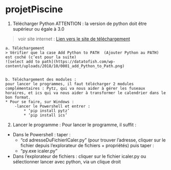 # projetPiscine
1. Télécharger Python 
ATTENTION : la version de python doit être supérieur ou égale à 3.0
> voir site internet : [Lien vers le site de téléchargement](https://www.python.org/downloads/windows/ "Python pour Windows")

	a. Téléchargement 
	> Vérifier que la case Add Python to PATH  (Ajouter Python au PATH) est coché (c’est pour la suite)
	![select add to path](https://datatofish.com/wp-content/uploads/2018/10/0001_add_Python_to_Path.png)
	￼

	b. Téléchargement des modules :
	pour lancer le programmes, il faut télécharger 2 modules complémentaires : Pytz, qui va nous aider à gérer les fuseaux horaires, et ics qui va nous aider à transformer le calendrier dans le bon format.
	* Pour se faire, sur Windows : 
		-lancer le Powershell et entrer :
			* ‘pip install pytz’
			* ‘pip install ics’
2. Lancer le programme :
Pour lancer le programme, il suffit : 
* Dans le Powershell : 
taper : 
	* “cd adresseDuFichierICaler.py” (pour trouver l’adresse, cliquer sur le fichier depuis l’explorateur de fichiers + propriétés)
puis taper :
	* “py.exe icaler.py”
* Dans l’explorateur de fichiers :
	cliquer sur le fichier icaler.py ou sélectionner lancer avec python, via un clique droit


